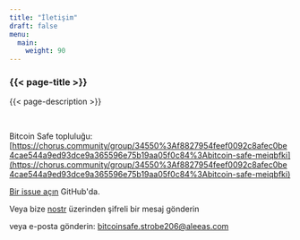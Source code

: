 ```yaml
---
title: "İletişim"
draft: false
menu:
  main:
    weight: 90
---
```


### {{< page-title >}} 
{{< page-description >}} 

<br>


Bitcoin Safe topluluğu: [https://chorus.community/group/34550%3Af8827954feef0092c8afec0be4cae544a9ed93dce9a365596e75b19aa05f0c84%3Abitcoin-safe-meiqbfki](https://chorus.community/group/34550%3Af8827954feef0092c8afec0be4cae544a9ed93dce9a365596e75b19aa05f0c84%3Abitcoin-safe-meiqbfki)

[Bir issue açın](https://github.com/andreasgriffin/bitcoin-safe) GitHub'da.

Veya bize [nostr](https://yakihonne.com/users/npub1g9uhysae68vhvwwqel8v9enr9mg43rn4tpurs6a9g4jsrw6nl7lsplhs9v) üzerinden şifreli bir mesaj gönderin

veya e-posta gönderin: bitcoinsafe.strobe206@aleeas.com